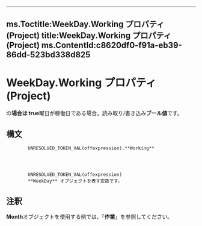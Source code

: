 

---
ms.Toctitle:WeekDay.Working プロパティ (Project)
title:WeekDay.Working プロパティ (Project)
ms.ContentId:c8620df0-f91a-eb39-86dd-523bd338d825
---
# WeekDay.Working プロパティ (Project)




の**場合は true**曜日が稼働日である場合。読み取り/書き込み**ブール値**です。

## 構文

            UNRESOLVED_TOKEN_VAL(offexpression).**Working**




            UNRESOLVED_TOKEN_VAL(offexpression)
            **WeekDay** オブジェクトを表す変数です。



## 注釈
**Month**オブジェクトを使用する例では、「**作業**」を参照してください。




